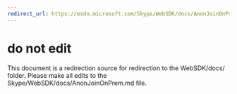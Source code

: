 ```yaml
---
redirect_url: https://msdn.microsoft.com/Skype/WebSDK/docs/AnonJoinOnPrem
---
```

# do not edit
This document is a redirection source for redirection to the WebSDK/docs/ folder. Please make all edits to the Skype/WebSDK/docs/AnonJoinOnPrem.md file.

